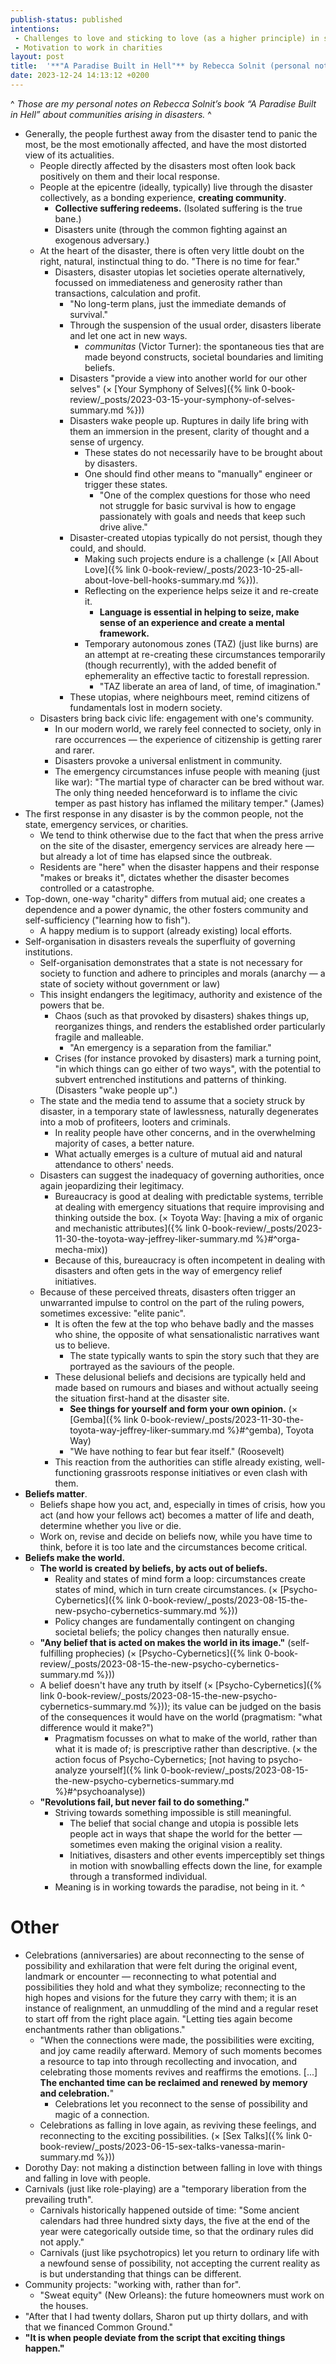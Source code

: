 ```yaml
---
publish-status: published
intentions:
 - Challenges to love and sticking to love (as a higher principle) in spite of adversity.
 - Motivation to work in charities
layout: post
title:  '**"A Paradise Built in Hell"** by Rebecca Solnit (personal notes)'
date: 2023-12-24 14:13:12 +0200
---
```

^
_Those are my personal notes on Rebecca Solnit’s book “A Paradise Built in Hell” about communities arising in disasters._
^
* Generally, the people furthest away from the disaster tend to panic the most, be the most emotionally affected, and have the most distorted view of its actualities.
	* People directly affected by the disasters most often look back positively on them and their local response.
	* People at the epicentre (ideally, typically) live through the disaster collectively, as a bonding experience, **creating community**.
		* **Collective suffering redeems.** (Isolated suffering is the true bane.)
		* <a name="^disasters-unite"></a>Disasters unite (through the common fighting against an exogenous adversary.)
	* At the heart of the disaster, there is often very little doubt on the right, natural, instinctual thing to do. "There is no time for fear."
		* Disasters, disaster utopias let societies operate alternatively, focussed on immediateness and generosity rather than transactions, calculation and profit.
			* "No long-term plans, just the immediate demands of survival."
			* Through the suspension of the usual order, disasters liberate and let one act in new ways.
				* *communitas* (Victor Turner): the spontaneous ties that are made beyond constructs, societal boundaries and limiting beliefs.
			* Disasters "provide a view into another world for our other selves" (× [Your Symphony of Selves]({% link 0-book-review/_posts/2023-03-15-your-symphony-of-selves-summary.md %}))
			* Disasters wake people up. Ruptures in daily life bring with them an immersion in the present, clarity of thought and a sense of urgency.
				* These states do not necessarily have to be brought about by disasters.
				* One should find other means to "manually" engineer or trigger these states.
					* "One of the complex questions for those who need not struggle for basic survival is how to engage passionately with goals and needs that keep such drive alive."
			* Disaster-created utopias typically do not persist, though they could, and should.
				* Making such projects endure is a challenge (× [All About Love]({% link 0-book-review/_posts/2023-10-25-all-about-love-bell-hooks-summary.md %})).
				* Reflecting on the experience helps seize it and re-create it.
					* **Language is essential in helping to seize, make sense of an experience and create a mental framework.**
				* Temporary autonomous zones (TAZ) (just like burns) are an attempt at re-creating these circumstances temporarily (though recurrently), with the added benefit of ephemerality an effective tactic to forestall repression.
					* "TAZ liberate an area of land, of time, of imagination."
			* These utopias, where neighbours meet, remind citizens of fundamentals lost in modern society.
	* Disasters bring back civic life: engagement with one's community.
		* In our modern world, we rarely feel connected to society, only in rare occurrences — the experience of citizenship is getting rarer and rarer.
		* Disasters provoke a universal enlistment in community.
		* The emergency circumstances infuse people with meaning (just like war): "The martial type of character can be bred without war. The only thing needed henceforward is to inflame the civic temper as past history has inflamed the military temper." (James)
* The first response in any disaster is by the common people, not the state, emergency services, or charities.
	* We tend to think otherwise due to the fact that when the press arrive on the site of the disaster, emergency services are already here — but already a lot of time has elapsed since the outbreak.
	* Residents are "here" when the disaster happens and their response "makes or breaks it", dictates whether the disaster becomes controlled or a catastrophe.
* Top-down, one-way "charity" differs from mutual aid; one creates a dependence and a power dynamic, the other fosters community and self-sufficiency ("learning how to fish").
	* A happy medium is to support (already existing) local efforts.
* Self-organisation in disasters reveals the superfluity of governing institutions.
	* Self-organisation demonstrates that a state is not necessary for society to function and adhere to principles and morals (anarchy — a state of society without government or law)
	* This insight endangers the legitimacy, authority and existence of the powers that be.
		* Chaos (such as that provoked by disasters) shakes things up, reorganizes things, and renders the established order particularly fragile and malleable.
			* "An emergency is a separation from the familiar."
		* Crises (for instance provoked by disasters) mark a turning point, "in which things can go either of two ways", with the potential to subvert entrenched institutions and patterns of thinking. (Disasters "wake people up".)
	* The state and the media tend to assume that a society struck by disaster, in a temporary state of lawlessness, naturally degenerates into a mob of profiteers, looters and criminals.
		* In reality people have other concerns, and in the overwhelming majority of cases, a better nature.
		* What actually emerges is a culture of mutual aid and natural attendance to others' needs.
	* Disasters can suggest the inadequacy of governing authorities, once again jeopardizing their legitimacy.
		* Bureaucracy is good at dealing with predictable systems, terrible at dealing with emergency situations that require improvising and thinking outside the box.  (× Toyota Way: [having a mix of organic and mechanistic attributes]({% link 0-book-review/_posts/2023-11-30-the-toyota-way-jeffrey-liker-summary.md %}#^orga-mecha-mix))
		* Because of this, bureaucracy is often incompetent in dealing with disasters and often gets in the way of emergency relief initiatives.
	* Because of these perceived threats, disasters often trigger an unwarranted impulse to control on the part of the ruling powers, sometimes excessive: "elite panic".
		* It is often the few at the top who behave badly and the masses who shine, the opposite of what sensationalistic narratives want us to believe.
			* The state typically wants to spin the story such that they are portrayed as the saviours of the people.
		* These delusional beliefs and decisions are typically held and made based on rumours and biases and without actually seeing the situation first-hand at the disaster site.
			* **See things for yourself and form your own opinion.** (× [Gemba]({% link 0-book-review/_posts/2023-11-30-the-toyota-way-jeffrey-liker-summary.md %}#^gemba), Toyota Way)
			* "We have nothing to fear but fear itself." (Roosevelt)
		* This reaction from the authorities can stifle already existing, well-functioning grassroots response initiatives or even clash with them.
* **Beliefs matter**.
	* Beliefs shape how you act, and, especially in times of crisis, how you act (and how your fellows act) becomes a matter of life and death, determine whether you live or die.
	* Work on, revise and decide on beliefs now, while you have time to think, before it is too late and the circumstances become critical.
* **Beliefs make the world.**
	* **The world is created by beliefs, by acts out of beliefs.**
		* Reality and states of mind form a loop: circumstances create states of mind, which in turn create circumstances. (× [Psycho-Cybernetics]({% link 0-book-review/_posts/2023-08-15-the-new-psycho-cybernetics-summary.md %}))
		* Policy changes are fundamentally contingent on changing societal beliefs; the policy changes then naturally ensue.
	* **"Any belief that is acted on makes the world in its image."** (self-fulfilling prophecies) (× [Psycho-Cybernetics]({% link 0-book-review/_posts/2023-08-15-the-new-psycho-cybernetics-summary.md %}))
	* A belief doesn't have any truth by itself (× [Psycho-Cybernetics]({% link 0-book-review/_posts/2023-08-15-the-new-psycho-cybernetics-summary.md %})); its value can be judged on the basis of the consequences it would have on the world (pragmatism: "what difference would it make?")
		* Pragmatism focusses on what to make of the world, rather than what it is made of; is prescriptive rather than descriptive. (× the action focus of Psycho-Cybernetics; [not having to psycho-analyze yourself]({% link 0-book-review/_posts/2023-08-15-the-new-psycho-cybernetics-summary.md %}#^psychoanalyse))
	* **"Revolutions fail, but never fail to do something."**
		 * Striving towards something impossible is still meaningful.
			* The belief that social change and utopia is possible lets people act in ways that shape the world for the better — sometimes even making the original vision a reality.
			* Initiatives, disasters and other events imperceptibly set things in motion with snowballing effects down the line, for example through a transformed individual.
		 * Meaning is in working towards the paradise, not being in it.
^
# Other
* Celebrations (anniversaries) are about reconnecting to the sense of possibility and exhilaration that were felt during the original event, landmark or encounter — reconnecting to what potential and possibilities they hold and what they symbolize; reconnecting to the high hopes and visions for the future they carry with them; it is an instance of realignment, an unmuddling of the mind and a regular reset to start off from the right place again. "Letting ties again become enchantments rather than obligations."
	* "When the connections were made, the possibilities were exciting, and joy came readily afterward. Memory of such moments becomes a resource to tap into through recollecting and invocation, and celebrating those moments revives and reaffirms the emotions. [...] **The enchanted time can be reclaimed and renewed by memory and celebration.**"
		 * Celebrations let you reconnect to the sense of possibility and magic of a connection.
	* Celebrations as falling in love again, as reviving these feelings, and reconnecting to the exciting possibilities. (× [Sex Talks]({% link 0-book-review/_posts/2023-06-15-sex-talks-vanessa-marin-summary.md %}))
* Dorothy Day: not making a distinction between falling in love with things and falling in love with people.
* Carnivals (just like role-playing) are a "temporary liberation from the prevailing truth".
	* Carnivals historically happened outside of time: "Some ancient calendars had three hundred sixty days, the five at the end of the year were categorically outside time, so that the ordinary rules did not apply."
	* Carnivals (just like psychotropics) let you return to ordinary life with a newfound sense of possibility, not accepting the current reality as is but understanding that things can be different.
* Community projects: "working with, rather than for".
	* "Sweat equity" (New Orleans): the future homeowners must work on the houses.
* "After that I had twenty dollars, Sharon put up thirty dollars, and with that we financed Common Ground."
* **"It is when people deviate from the script that exciting things happen."**